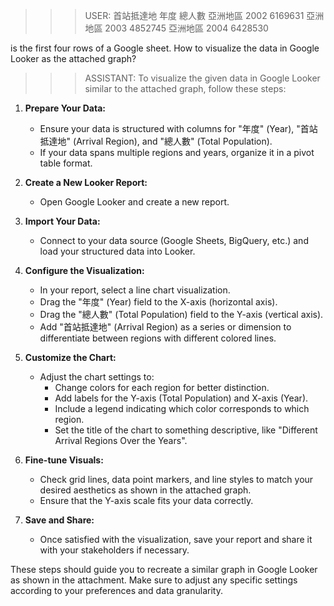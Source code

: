 >>> USER:
首站抵達地	年度	總人數
亞洲地區	2002	6169631
亞洲地區	2003	4852745
亞洲地區	2004	6428530

is the first four rows of a Google sheet. How to visualize the data in Google Looker as the attached graph?

>>> ASSISTANT:
To visualize the given data in Google Looker similar to the attached graph, follow these steps:

1. **Prepare Your Data:**
   - Ensure your data is structured with columns for "年度" (Year), "首站抵達地" (Arrival Region), and "總人數" (Total Population).
   - If your data spans multiple regions and years, organize it in a pivot table format.

2. **Create a New Looker Report:**
   - Open Google Looker and create a new report.

3. **Import Your Data:**
   - Connect to your data source (Google Sheets, BigQuery, etc.) and load your structured data into Looker.

4. **Configure the Visualization:**
   - In your report, select a line chart visualization.
   - Drag the "年度" (Year) field to the X-axis (horizontal axis).
   - Drag the "總人數" (Total Population) field to the Y-axis (vertical axis).
   - Add "首站抵達地" (Arrival Region) as a series or dimension to differentiate between regions with different colored lines.

5. **Customize the Chart:**
   - Adjust the chart settings to:
     - Change colors for each region for better distinction.
     - Add labels for the Y-axis (Total Population) and X-axis (Year).
     - Include a legend indicating which color corresponds to which region.
     - Set the title of the chart to something descriptive, like "Different Arrival Regions Over the Years".

6. **Fine-tune Visuals:**
   - Check grid lines, data point markers, and line styles to match your desired aesthetics as shown in the attached graph.
   - Ensure that the Y-axis scale fits your data correctly.

7. **Save and Share:**
   - Once satisfied with the visualization, save your report and share it with your stakeholders if necessary.

These steps should guide you to recreate a similar graph in Google Looker as shown in the attachment. Make sure to adjust any specific settings according to your preferences and data granularity.
